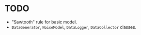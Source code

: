 # TODO

* "Sawtooth" rule for basic model.
* `DataGenerator`, `NoiseModel`, `DataLogger`, `DataCollector` classes.
